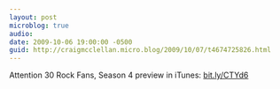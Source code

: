 ```yaml
---
layout: post
microblog: true
audio: 
date: 2009-10-06 19:00:00 -0500
guid: http://craigmcclellan.micro.blog/2009/10/07/t4674725826.html
---
```

Attention 30 Rock Fans, Season 4 preview in iTunes: [bit.ly/CTYd6](http://bit.ly/CTYd6)

